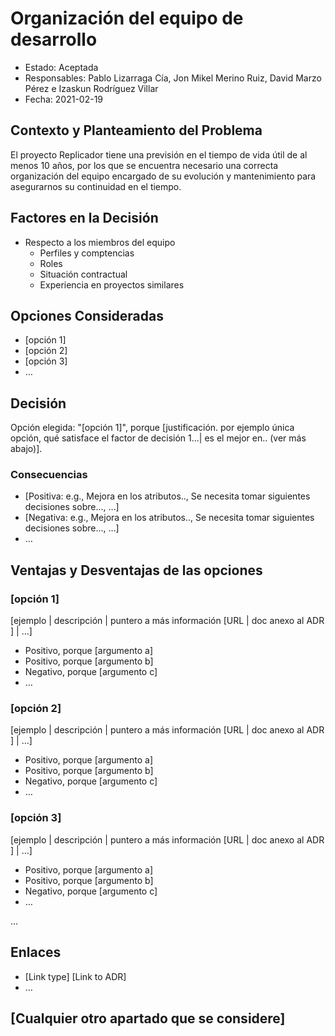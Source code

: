 # Organización del equipo de desarrollo

* Estado: Aceptada
* Responsables: Pablo Lizarraga Cía, Jon Mikel Merino Ruiz, David Marzo Pérez e Izaskun Rodríguez Villar
* Fecha: 2021-02-19

## Contexto y Planteamiento del Problema

El proyecto Replicador tiene una previsión  en el tiempo de vida útil de al menos 10 años, por los que se encuentra necesario una correcta organización del equipo encargado de su evolución y mantenimiento para asegurarnos su continuidad en el tiempo.

## Factores en la Decisión 

* Respecto a los miembros del equipo
    * Perfiles y comptencias 
    * Roles
    * Situación contractual 
    * Experiencia en proyectos similares

## Opciones Consideradas

* [opción 1]
* [opción 2]
* [opción 3]
* … <!-- el número de opciones puede variar -->

## Decisión

 Opción elegida: "[opción 1]", porque [justificación. por ejemplo única opción, qué satisface el factor de decisión 1...| es el mejor en.. (ver más abajo)].

### Consecuencias<!-- opcional -->

* [Positiva: e.g., Mejora en los atributos.., Se necesita tomar siguientes decisiones sobre..., …]
* [Negativa: e.g., Mejora en los atributos.., Se necesita tomar siguientes decisiones sobre..., …]
* …

## Ventajas y Desventajas de las opciones

### [opción 1]

[ejemplo | descripción | puntero a más información [URL | doc anexo al ADR ] | …] <!-- opcional -->

* Positivo, porque [argumento a]
* Positivo, porque [argumento b]
* Negativo, porque [argumento c]
* …

### [opción 2]

[ejemplo | descripción | puntero a más información [URL | doc anexo al ADR ] | …] <!-- opcional -->

* Positivo, porque [argumento a]
* Positivo, porque [argumento b]
* Negativo, porque [argumento c]
* …


### [opción 3]

[ejemplo | descripción | puntero a más información [URL | doc anexo al ADR ] | …] <!-- opcional -->

* Positivo, porque [argumento a]
* Positivo, porque [argumento b]
* Negativo, porque [argumento c]
* …

...

## Enlaces <!-- opcional -->

* [Link type] [Link to ADR] <!-- ejemplo: Detallado en [ADR-0005](0005-example.md) -->
* …

## [Cualquier otro apartado que se considere] <!-- opcional -->

